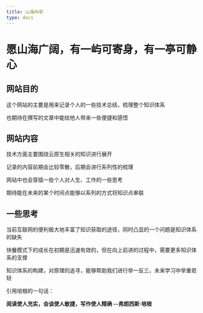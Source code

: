 ```yaml
---
title: 山海屿亭
type: docs
---
```


# 愿山海广阔，有一屿可寄身，有一亭可静心

## 网站目的

这个网站的主要是用来记录个人的一些技术总结，梳理整个知识体系

也期待在撰写的文章中能给他人带来一些便捷和感悟

## 网站内容

技术方面主要围绕云原生相关的知识进行展开

记录的内容前期会比较零散，后期会进行系列性的梳理

网站中也会穿插一些个人对人生、工作的一些思考

期待能在未来的某个时间点能够以系列的方式将知识点串联

## 一些思考

当前互联网的便利极大地丰富了知识获取的途径，同时凸显的一个问题是知识体系的缺失

快餐模式下的成长在初期是迅速有效的，但在向上前进的过程中，需要更多知识体系的支撑

知识体系的构建，对原理的追寻，能够帮助我们进行举一反三，未来学习中举重若轻

引用培根的一句话：

**阅读使人充实，会谈使人敏捷，写作使人精确 --弗朗西斯·培根**
